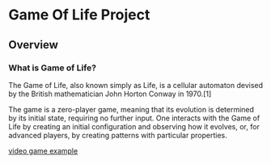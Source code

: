 # Game Of Life Project

## Overview

### What is Game of Life?

The Game of Life, also known simply as Life, is a cellular automaton devised by the British mathematician John Horton Conway in 1970.[1]

The game is a zero-player game, meaning that its evolution is determined by its initial state, requiring no further input. One interacts with the Game of Life by creating an initial configuration and observing how it evolves, or, for advanced players, by creating patterns with particular properties.

[video game example](https://www.youtube.com/watch?v=C2vgICfQawE)


